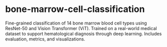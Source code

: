 # bone-marrow-cell-classification
Fine-grained classification of 14 bone marrow blood cell types using ResNet-50 and Vision Transformer (ViT). Trained on a real-world medical dataset to support hematological diagnosis through deep learning. Includes evaluation, metrics, and visualizations.
